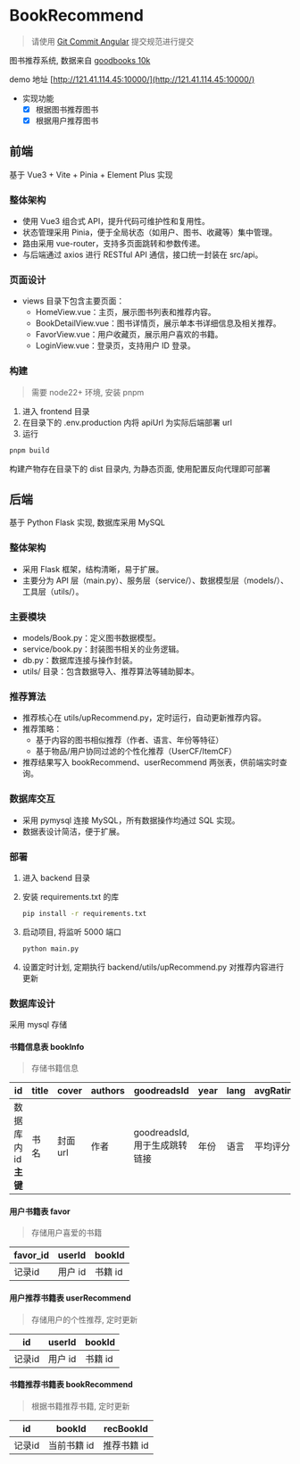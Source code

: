 # BookRecommend

> 请使用 [Git Commit Angular](https://juejin.cn/post/7126022242508472351) 提交规范进行提交

图书推荐系统, 数据来自 [goodbooks 10k](https://github.com/zygmuntz/goodbooks-10k)  

demo 地址 [http://121.41.114.45:10000/](http://121.41.114.45:10000/)

- 实现功能
  - [x] 根据图书推荐图书
  - [x] 根据用户推荐图书

## 前端

基于 Vue3 + Vite + Pinia + Element Plus 实现

### 整体架构

- 使用 Vue3 组合式 API，提升代码可维护性和复用性。
- 状态管理采用 Pinia，便于全局状态（如用户、图书、收藏等）集中管理。
- 路由采用 vue-router，支持多页面跳转和参数传递。
- 与后端通过 axios 进行 RESTful API 通信，接口统一封装在 src/api。

### 页面设计

- views 目录下包含主要页面：
  - HomeView.vue：主页，展示图书列表和推荐内容。
  - BookDetailView.vue：图书详情页，展示单本书详细信息及相关推荐。
  - FavorView.vue：用户收藏页，展示用户喜欢的书籍。
  - LoginView.vue：登录页，支持用户 ID 登录。

### 构建

> 需要 node22+ 环境, 安装 pnpm

1. 进入 frontend 目录  
2. 在目录下的 .env.production 内将 apiUrl 为实际后端部署 url  
3. 运行

  ```bash
  pnpm build
  ```

构建产物存在目录下的 dist 目录内, 为静态页面, 使用配置反向代理即可部署

## 后端

基于 Python Flask 实现, 数据库采用 MySQL

### 整体架构

- 采用 Flask 框架，结构清晰，易于扩展。
- 主要分为 API 层（main.py）、服务层（service/）、数据模型层（models/）、工具层（utils/）。

### 主要模块

- models/Book.py：定义图书数据模型。
- service/book.py：封装图书相关的业务逻辑。
- db.py：数据库连接与操作封装。
- utils/ 目录：包含数据导入、推荐算法等辅助脚本。

### 推荐算法

- 推荐核心在 utils/upRecommend.py，定时运行，自动更新推荐内容。
- 推荐策略：
  - 基于内容的图书相似推荐（作者、语言、年份等特征）
  - 基于物品/用户协同过滤的个性化推荐（UserCF/ItemCF）
- 推荐结果写入 bookRecommend、userRecommend 两张表，供前端实时查询。

### 数据库交互

- 采用 pymysql 连接 MySQL，所有数据操作均通过 SQL 实现。
- 数据表设计简洁，便于扩展。

### 部署

1. 进入 backend 目录
2. 安装 requirements.txt 的库

   ```bash
   pip install -r requirements.txt
   ```

3. 启动项目, 将监听 5000 端口

   ```bash
   python main.py
   ```

4. 设置定时计划, 定期执行 backend/utils/upRecommend.py 对推荐内容进行更新

### 数据库设计

采用 mysql 存储

#### 书籍信息表 bookInfo

> 存储书籍信息

|id|title|cover|authors|goodreadsId|year|lang|avgRating|
|--|-----|-----|-------|-----------|----|----|---------|
|数据库内 id **主键**|书名|封面 url|作者|goodreadsId, 用于生成跳转链接|年份|语言|平均评分|

#### 用户书籍表 favor

> 存储用户喜爱的书籍

|favor_id|userId|bookId|
|--------|------|------|
|记录id|用户 id|书籍 id|

#### 用户推荐书籍表 userRecommend

> 存储用户的个性推荐, 定时更新

|id|userId|bookId|
|--|----|------|
|记录id|用户 id|书籍 id|

#### 书籍推荐书籍表 bookRecommend

> 根据书籍推荐书籍, 定时更新

|id|bookId|recBookId|
|--|----|------|
|记录id|当前书籍 id|推荐书籍 id|

